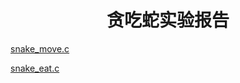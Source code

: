# <center>贪吃蛇实验报告</center>     

[snake_move.c](https://leelho.github.io/lh-homework/snake_move)         

[snake_eat.c](https://leelho.github.io/lh-homework/snake_eat.1)         